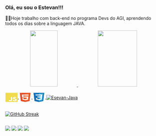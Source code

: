 ### Olá, eu sou o Estevan!!!
🐱‍🏍Hoje trabalho com back-end no programa Devs do AGI, aprendendo todos os dias sobre a linguagem JAVA. 

<div align="center">
  <a href="https://github.com/EstevanBecker">
  <img height="180em" width="42%" src="https://github-readme-stats.vercel.app/api?username=EstevanBecker&show_icons=true&theme=synthwave&include_all_commits=true&count_private=true"/>
  <img height="180em" width="50%" src="https://github-readme-stats.vercel.app/api/top-langs/?username=EstevanBecker&layout=compact&langs_count=7&theme=synthwave"/>
</div>

<div style="display: inline_block"><br>
  <img align="center" alt="Estevan-Js" height="30" width="40" src="https://raw.githubusercontent.com/devicons/devicon/master/icons/javascript/javascript-plain.svg"/>
  <img align="center" alt="Estevan-HTML" height="30" width="40" src="https://raw.githubusercontent.com/devicons/devicon/master/icons/html5/html5-original.svg"/>
  <img align="center" alt="Estevan-CSS" height="30" width="40" src="https://raw.githubusercontent.com/devicons/devicon/master/icons/css3/css3-original.svg"/>
  <img align="center" alt="Esevan-Java" height="30" width="40" src="https://cdn.jsdelivr.net/gh/devicons/devicon/icons/java/java-original.svg"/>          
</div>

  ##

[![GitHub Streak](https://streak-stats.demolab.com/?user=EstevanBecker&theme=dark)](https://git.io/streak-stats)

 ##

<div> 
 <a href="https://www.instagram.com/thxbecker/" target="_blank"><img src="https://img.shields.io/badge/-Instagram-%23E4405F?style=for-the-badge&logo=instagram&logoColor=white" target="_blank"></a>
 	<a href="https://www.twitch.tv/datsisyphus" target="_blank"><img src="https://img.shields.io/badge/Twitch-9146FF?style=for-the-badge&logo=twitch&logoColor=white" target="_blank"></a>
  <a href = "mailto:contatoestevansaldanhadossantos@gmail.com" target="_blank"><img src="https://img.shields.io/badge/-Gmail-%23333?style=for-the-badge&logo=gmail&logoColor=white" target="_blank"></a>
  <a href="https://www.linkedin.com/in/estevan-becker-968a1021b/" target="_blank"> <img src="https://img.shields.io/badge/-LinkedIn-%230077B5?style=for-the-badge&logo=linkedin&logoColor=white" target="_blank"></a>
